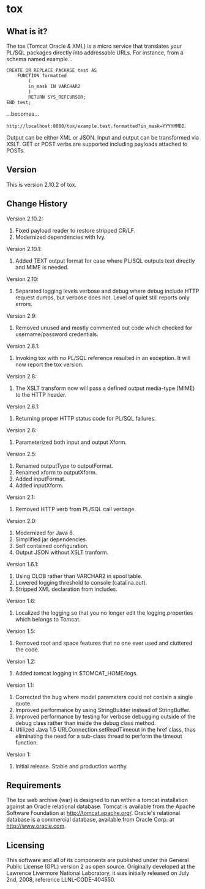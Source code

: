 tox
============================

What is it?
-----------

The tox (Tomcat Oracle & XML) is a micro service that translates your PL/SQL packages directly into addressable URLs.  For instance, from a schema named example...

```
CREATE OR REPLACE PACKAGE test AS
	FUNCTION formatted
		(
		in_mask IN VARCHAR2
		)
		RETURN SYS_REFCURSOR;
END test;
```

...becomes...

`http://localhost:8080/tox/example.test.formatted?in_mask=YYYYMMDD`.

Output can be either XML or JSON.  Input and output can be transformed via XSLT.  GET or POST verbs are supported including payloads attached to POSTs.

Version
-------

This is version 2.10.2 of tox.

Change History
--------------
  
Version 2.10.2:

1. Fixed payload reader to restore stripped CR/LF.
1. Modernized dependencies with Ivy.
  
Version 2.10.1:

1. Added TEXT output format for case where PL/SQL outputs text directly and MIME is needed.
  
Version 2.10:

1. Separated logging levels verbose and debug where debug include HTTP request dumps, but verbose does not.  Level of quiet still reports only errors.
  
Version 2.9:

1. Removed unused and mostly commented out code which checked for username/password credentials.
  
Version 2.8.1:

1. Invoking tox with no PL/SQL reference resulted in an exception.  It will now report the tox version.
  
Version 2.8:

1. The XSLT transform now will pass a defined output media-type (MIME) to the HTTP header.
  
Version 2.6.1:

1. Returning proper HTTP status code for PL/SQL failures.
  
Version 2.6:

1. Parameterized both input and output Xform.
  
Version 2.5:

1. Renamed outputType to outputFormat.
1. Renamed xform to outputXform.
1. Added inputFormat.
1. Added inputXform.
  
Version 2.1:

1. Removed HTTP verb from PL/SQL call verbage.

Version 2.0:

1. Modernized for Java 8.
1. Simplified jar dependencies.
1. Self contained configuration.
1. Output JSON without XSLT tranform.
  
Version 1.6.1:

1. Using CLOB rather than VARCHAR2 in spool table.
1. Lowered logging threshold to console (catalina.out).
1. Stripped XML declaration from includes.

Version 1.6:

1. Localized the logging so that you no longer edit the logging.properties which belongs to Tomcat.

Version 1.5:

1. Removed root and space features that no one ever used and cluttered the code.

Version 1.2:

1. Added tomcat logging in $TOMCAT_HOME/logs.

Version 1.1:

1. Corrected the bug where model parameters could not contain a single quote.
1. Improved performance by using StringBuilder instead of StringBuffer.
1. Improved performance by testing for verbose debugging outside of the debug class rather than inside the debug class method.
1. Utilized Java 1.5 URLConnection.setReadTimeout in the href class, thus eliminating the need for a sub-class thread to perform the timeout function.

Version 1:

1. Initial release. Stable and production worthy.

Requirements
------------

The tox web archive (war) is designed to run within a tomcat installation
against an Oracle relational database. Tomcat is available from the Apache
Software Foundation at http://tomcat.apache.org/.  Oracle's relational database
is a commercial database, available from Oracle Corp. at http://www.oracle.com.


Licensing
---------

This software and all of its components are published under the General Public
License (GPL) version 2 as open source.  Originally developed at the Lawrence
Livermore National Laboratory, it was initially released on July 2nd, 2008,
reference LLNL-CODE-404550.

